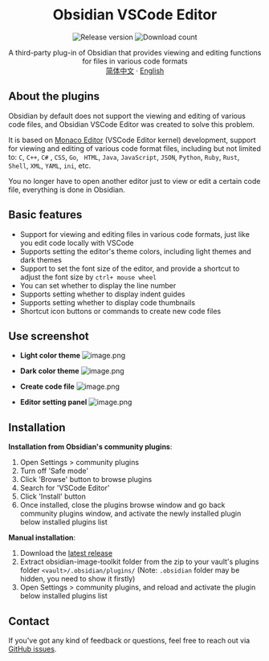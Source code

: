 <h1 align="center">Obsidian VSCode Editor</h1>

<p align="center">
    <img alt="Release version" src="https://img.shields.io/github/v/release/sunxvming/obsidian-vscode-editor?style=for-the-badge">
    <img alt="Download count" src="https://img.shields.io/github/downloads/sunxvming/obsidian-vscode-editor/total?style=for-the-badge">
</p>

<p align="center">
    <span>A third-party plug-in of Obsidian that provides viewing and editing functions for files in various code formats</span>
    <br/>
    <a href="/README_cn.md">简体中文</a>
    ·
    <a href="/README.md">English</a>
</p>



## About the plugins

Obsidian by default does not support the viewing and editing of various code files, and Obsidian VSCode Editor was created to solve this problem. 

It is based on [Monaco Editor](https://microsoft.github.io/monaco-editor/) (VSCode Editor kernel) development, support for viewing and editing of various code format files, including but not limited to: ` C `, `C++`, `C#` , ` CSS `, ` Go `, ` HTML`, `Java`, `JavaScript`, `JSON`, `Python`, `Ruby`, `Rust`, `Shell`, `XML`, `YAML`, `ini`, etc.

You no longer have to open another editor just to view or edit a certain code file, everything is done in Obsidian.



## Basic features

- Support for viewing and editing files in various code formats, just like you edit code locally with VSCode
- Supports setting the editor's theme colors, including light themes and dark themes
- Support to set the font size of the editor, and provide a shortcut to adjust the font size by `ctrl+ mouse wheel`
- You can set whether to display the line number
- Supports setting whether to display indent guides
- Supports setting whether to display code thumbnails
- Shortcut icon buttons or commands to create new code files

## Use screenshot


- **Light color theme**
![image.png](https://sxm-upload.oss-cn-beijing.aliyuncs.com/imgs/20230921184929.png)

- **Dark color theme**
![image.png](https://sxm-upload.oss-cn-beijing.aliyuncs.com/imgs/20230921184840.png)


- **Create code file**
![image.png](https://sxm-upload.oss-cn-beijing.aliyuncs.com/imgs/20230921185107.png)

- **Editor setting panel**
![image.png](https://sxm-upload.oss-cn-beijing.aliyuncs.com/imgs/20230921190801.png)

## Installation

**Installation from Obsidian's community plugins**: 
1. Open Settings > community plugins
2. Turn off 'Safe mode'
3. Click 'Browse' button to browse plugins
4. Search for 'VSCode Editor'
5. Click 'Install' button
6. Once installed, close the plugins browse window and go back community plugins window, and activate the newly installed plugin below installed plugins list

**Manual installation**:
1. Download the [latest release](https://github.com/sunxvming/obsidian-vscode-editor/releases/latest)
2. Extract obsidian-image-toolkit folder from the zip to your vault's plugins folder `<vault>/.obsidian/plugins/` (Note: `.obsidian` folder may be hidden, you need to show it firstly)
3. Open Settings > community plugins, and reload and activate the plugin below installed plugins list


## Contact

If you've got any kind of feedback or questions, feel free to reach out via [GitHub issues](https://github.com/sunxvming/obsidian-vscode-editor/issues).
